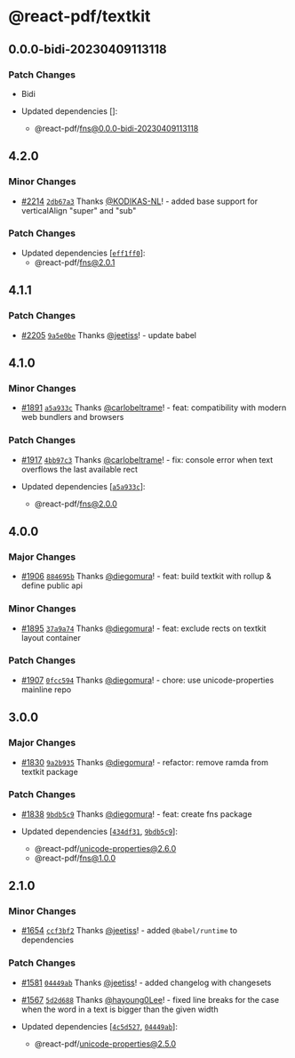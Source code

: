 # @react-pdf/textkit

## 0.0.0-bidi-20230409113118

### Patch Changes

- Bidi

- Updated dependencies []:
  - @react-pdf/fns@0.0.0-bidi-20230409113118

## 4.2.0

### Minor Changes

- [#2214](https://github.com/diegomura/react-pdf/pull/2214) [`2db67a3`](https://github.com/diegomura/react-pdf/commit/2db67a38b9be98b7816a2b5aa4733446b95e3724) Thanks [@KODIKAS-NL](https://github.com/KODIKAS-NL)! - added base support for verticalAlign "super" and "sub"

### Patch Changes

- Updated dependencies [[`eff1ff0`](https://github.com/diegomura/react-pdf/commit/eff1ff0fefcd710994e4654904ef55843af76a17)]:
  - @react-pdf/fns@2.0.1

## 4.1.1

### Patch Changes

- [#2205](https://github.com/diegomura/react-pdf/pull/2205) [`9a5e0be`](https://github.com/diegomura/react-pdf/commit/9a5e0befb89756db07ce053192a136df9d4ba905) Thanks [@jeetiss](https://github.com/jeetiss)! - update babel

## 4.1.0

### Minor Changes

- [#1891](https://github.com/diegomura/react-pdf/pull/1891) [`a5a933c`](https://github.com/diegomura/react-pdf/commit/a5a933c9733e4c77338ef76a2b3545b84a646a81) Thanks [@carlobeltrame](https://github.com/carlobeltrame)! - feat: compatibility with modern web bundlers and browsers

### Patch Changes

- [#1917](https://github.com/diegomura/react-pdf/pull/1917) [`4bb97c3`](https://github.com/diegomura/react-pdf/commit/4bb97c3b92e82d7d7be2698c770f42560c6fcab6) Thanks [@carlobeltrame](https://github.com/carlobeltrame)! - fix: console error when text overflows the last available rect

- Updated dependencies [[`a5a933c`](https://github.com/diegomura/react-pdf/commit/a5a933c9733e4c77338ef76a2b3545b84a646a81)]:
  - @react-pdf/fns@2.0.0

## 4.0.0

### Major Changes

- [#1906](https://github.com/diegomura/react-pdf/pull/1906) [`884695b`](https://github.com/diegomura/react-pdf/commit/884695b44feb974f155c83e0714e8e939b4f641b) Thanks [@diegomura](https://github.com/diegomura)! - feat: build textkit with rollup & define public api

### Minor Changes

- [#1895](https://github.com/diegomura/react-pdf/pull/1895) [`37a9a74`](https://github.com/diegomura/react-pdf/commit/37a9a747f7677fa05e3ddf5669c0379aa65c1e39) Thanks [@diegomura](https://github.com/diegomura)! - feat: exclude rects on textkit layout container

### Patch Changes

- [#1907](https://github.com/diegomura/react-pdf/pull/1907) [`0fcc594`](https://github.com/diegomura/react-pdf/commit/0fcc594310d5af30ca1e752b3efc7a047e813dcb) Thanks [@diegomura](https://github.com/diegomura)! - chore: use unicode-properties mainline repo

## 3.0.0

### Major Changes

- [#1830](https://github.com/diegomura/react-pdf/pull/1830) [`9a2b935`](https://github.com/diegomura/react-pdf/commit/9a2b935cfe173f80425ed87d9f474da271c050d2) Thanks [@diegomura](https://github.com/diegomura)! - refactor: remove ramda from textkit package

### Patch Changes

- [#1838](https://github.com/diegomura/react-pdf/pull/1838) [`9bdb5c9`](https://github.com/diegomura/react-pdf/commit/9bdb5c934a822340754cd4c892d399f91f6218de) Thanks [@diegomura](https://github.com/diegomura)! - feat: create fns package

- Updated dependencies [[`434df31`](https://github.com/diegomura/react-pdf/commit/434df317a92ae5b51ee7b23a9f6500de0b6aa4aa), [`9bdb5c9`](https://github.com/diegomura/react-pdf/commit/9bdb5c934a822340754cd4c892d399f91f6218de)]:
  - @react-pdf/unicode-properties@2.6.0
  - @react-pdf/fns@1.0.0

## 2.1.0

### Minor Changes

- [#1654](https://github.com/diegomura/react-pdf/pull/1654) [`ccf3bf2`](https://github.com/diegomura/react-pdf/commit/ccf3bf22867a9bd49668cdd3543ec32492a40e4b) Thanks [@jeetiss](https://github.com/jeetiss)! - added `@babel/runtime` to dependencies

### Patch Changes

- [#1581](https://github.com/diegomura/react-pdf/pull/1581) [`04449ab`](https://github.com/diegomura/react-pdf/commit/04449ab352db0cca2155024dd3e8c690e42193ca) Thanks [@jeetiss](https://github.com/jeetiss)! - added changelog with changesets

* [#1567](https://github.com/diegomura/react-pdf/pull/1567) [`5d2d688`](https://github.com/diegomura/react-pdf/commit/5d2d688e18c830bb96c6e08446437d29f9f9c65f) Thanks [@hayoung0Lee](https://github.com/hayoung0Lee)! - fixed line breaks for the case when the word in a text is bigger than the given width

* Updated dependencies [[`4c5d527`](https://github.com/diegomura/react-pdf/commit/4c5d52721d29d843f1d09c3fd74370832429f70e), [`04449ab`](https://github.com/diegomura/react-pdf/commit/04449ab352db0cca2155024dd3e8c690e42193ca)]:
  - @react-pdf/unicode-properties@2.5.0
